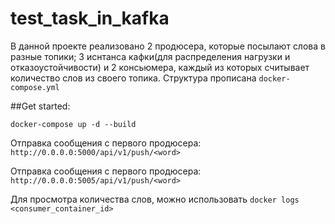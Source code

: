 # test_task_in_kafka
В данной проекте реализовано 2 продюсера, которые посылают слова в разные топики; 3 иснтанса кафки(для распределения нагрузки и отказоустойчивости) и 2 консьюмера, каждый из которых считывает количество слов из своего топика.
Структура прописана `docker-compose.yml`

##Get started:
```
docker-compose up -d --build
```
Отправка сообщения с первого продюсера: `http://0.0.0.0:5000/api/v1/push/<word>`

Отправка сообщения с первого продюсера: `http://0.0.0.0:5005/api/v1/push/<word>`

Для просмотра количества слов, можно использовать `docker logs <consumer_container_id>`
